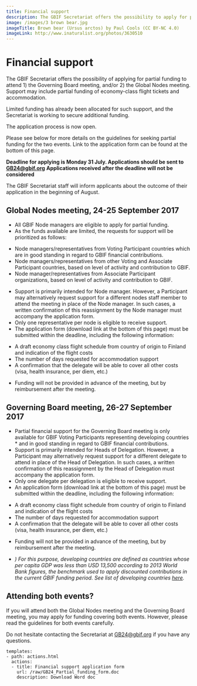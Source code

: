 ```yaml
---
title: Financial support
description: The GBIF Secretariat offers the possibility to apply for partial funding to attend the Governing Board meeting.
image: /images/3 brown bear.jpg
imageTitle: Brown bear (Ursus arctos) by Paul Cools (CC BY-NC 4.0)
imageLink: http://www.inaturalist.org/photos/3630510
---
```


# Financial support

The GBIF Secretariat offers the possibility of applying for partial funding to attend 1) the Governing Board meeting, and/or 2) the Global Nodes meeting. Support may include partial funding of economy-class flight tickets and accommodation. 

Limited funding has already been allocated for such support, and the Secretariat is working to secure additional funding. 

The application process is now open.  

Please see below for more details on the guidelines for seeking partial funding for the two events. Link to the application form can be found at the bottom of this page. 

**Deadline for applying is Monday 31 July. Applications should be sent to [GB24@gbif.org](mailto:GB24@gbif.org)**
**Applications received after the deadline will not be considered**

The GBIF Secretariat staff will inform applicants about the outcome of their application in the beginning of August.  

## Global Nodes meeting, 24-25 September 2017

- All GBIF Node managers are eligible to apply for partial funding. 
-	As the funds available are limited, the requests for support will be prioritized as follows: 
  +	Node managers/representatives from Voting Participant countries which are in good standing in regard to GBIF financial contributions.
  +	Node managers/representatives from other Voting and Associate Participant countries, based on level of activity and contribution to GBIF.
  +	Node manager/representatives from Associate Participant organizations, based on level of activity and contribution to GBIF.
-	Support is primarily intended for Node manager. However, a Participant may alternatively request support for a different nodes staff member to attend the meeting in place of the Node manager. In such cases, a written confirmation of this reassignment by the Node manager must accompany the application form.  
-	Only one representative per node is eligible to receive support.
-	The application form (download link at the bottom of this page) must be submitted within the deadline, including the following information: 
  +	A draft economy class flight schedule from country of origin to Finland and indication of the flight costs
  +	The number of days requested for accommodation support
  +	A confirmation that the delegate will be able to cover all other costs (visa, health insurance, per diem, etc.) 
-	Funding will not be provided in advance of the meeting, but by reimbursement after the meeting. 

## Governing Board meeting, 26-27 September 2017

-	Partial financial support for the Governing Board meeting is only available for GBIF Voting Participants representing developing countries * and in good standing in regard to GBIF financial contributions. 
-	Support is primarily intended for Heads of Delegation. However, a Participant may alternatively request support for a different delegate to attend in place of the Head of Delegation.  In such cases, a written confirmation of this reassignment by the Head of Delegation must accompany the application form.  
-	Only one delegate per delegation is eligible to receive support.
-	An application form (download link at the bottom of this page) must be submitted within the deadline, including the following information: 
  +	A draft economy class flight schedule from country of origin to Finland and indication of the flight costs
  +	The number of days requested for accommodation support
  +	A confirmation that the delegate will be able to cover all other costs (visa, health insurance, per diem, etc.) 
- Funding will not be provided in advance of the meeting, but by reimbursement after the meeting. 

* *) For this purpose, developing countries are defined as countries whose per capita GDP was less than USD 13,500 according to 2013 World Bank figures, the benchmark used to apply discounted contributions in the current GBIF funding period. See list of developing countries [here](https://gb24.gbif.org/raw/GBIF_VP_developing_countries.pdf).* 


## Attending both events?

If you will attend both the Global Nodes meeting and the Governing Board meeting, you may apply for funding covering both events. However, please read the guidelines for both events carefully. 


Do not hesitate contacting the Secretariat at [GB24@gbif.org](mailto:GB24@gbif.org) if you have any questions. 


```styledYaml
templates:
- path: actions.html
  actions:
  - title: Financial support application form
    url: /raw/GB24_Partial_funding_form.doc
    description: Download Word doc
```
